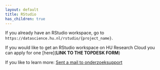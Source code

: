 ```yaml
---
layout: default
title: RStudio
has_children: true  
---
```


If you already have an RStudio workspace, go to `https://datascience.hu.nl/rstudio/{project_name}`.

If you would like to get an RStudio workspace on HU Research Cloud you can apply for one [here](**LINK TO THE TOPDESK FORM**)

If you like to learn more: [Sent a mail to onderzoeksupport](onderzoeksupport@hu.nl)